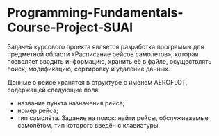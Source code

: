 # Programming-Fundamentals-Course-Project-SUAI

Задачей курсового проекта является разработка программы для предметной области «Расписание рейсов самолетов», которая  позволяет  вводить  информацию,  хранить  её  в файле, осуществлять поиск, модификацию, сортировку и удаление данных.

Данные о рейсе хранятся в структуре с именем AEROFLOT, содержащей следующие поля: 
-	название пункта назначения рейса; 
-	номер рейса; 
-	тип самолёта. 
Задание на поиск: найти рейсы, обслуживаемые самолётом, тип которого введён с клавиатуры.

